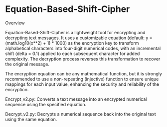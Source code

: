 # Equation-Based-Shift-Cipher
Overview

Equation-Based-Shift-Cipher is a lightweight tool for encrypting and decrypting text messages. It uses a customizable equation (default: y = (math.log10(x**2) + 1) * 1000) as the encryption key to transform alphabetical characters into four-digit numerical codes, with an incremental shift (delta = 0.1) applied to each subsequent character for added complexity. The decryption process reverses this transformation to recover the original message.

The encryption equation can be any mathematical function, but it is strongly recommended to use a non-repeating (injective) function to ensure unique mappings for each input value, enhancing the security and reliability of the encryption.





Encrypt_v2.py: Converts a text message into an encrypted numerical sequence using the specified equation.



Decrypt_v2.py: Decrypts a numerical sequence back into the original text using the same equation.
